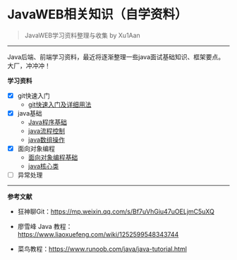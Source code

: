 # JavaWEB相关知识（自学资料）
> JavaWEB学习资料整理与收集 by Xu1Aan
---
Java后端、前端学习资料，最近将逐渐整理一些java面试基础知识、框架要点。大厂，冲冲冲！

**学习资料**

- [x] git快速入门
  - [git快速入门及详细用法](./markdown/git用法.md)
- [x] java基础
  - [Java程序基础](./markdown/java基础.md)
  - [java流程控制](./markdown/java流程控制.md)
  - [java数组操作](./markdown/java数组操作.md)
- [x] 面向对象编程
  - [面向对象编程基础](./markdown/面向对象编程基础.md)
  - [java核心类](./markdown/java核心类.md)
- [ ] 异常处理

---

**参考文献**

- 狂神聊Git：https://mp.weixin.qq.com/s/Bf7uVhGiu47uOELjmC5uXQ

- 廖雪峰 Java 教程：https://www.liaoxuefeng.com/wiki/1252599548343744

- 菜鸟教程：https://www.runoob.com/java/java-tutorial.html 

